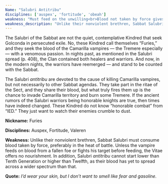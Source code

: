 ```yaml
---
Name: "Salubri Antitribu"
disciplines: ['auspex', 'fortitude', 'obeah']
weakness: "Must feed on the unwilling<br>Blood not taken by force gives no sustenance"
weakness_description: "Unlike their nonviolent brethren, Sabbat Salubri must consume blood taken by force, preferably in the heat of battle. Unless the vampire feeds on blood from a fallen foe or fights his target before feeding, the Vitae offers no nourishment. In addition, Salubri <i>antitribu</i> cannot start lower than Tenth Generation or higher than Twelfth, as their blood has yet to spread across a wider spectrum than that."
---
```


<p>The Salubri of the Sabbat are not the quiet, contemplative Kindred that seek Golconda in persecuted exile. No, these Kindred call themselves “Furies,” and they seek the blood of the Camarilla vampires — the Tremere especially — with a venomous passion. In nights past, as mentioned in the Salubri spread (p. 408), the Clan contained both healers and warriors. And now, in the modern nights, the warriors have reemerged — and stand to be counted with the Sabbat.</p><p>The Salubri <i>antitribu</i> are devoted to the cause of killing Camarilla vampires, but not necessarily to other Sabbat agendas. They take part in the ritae of the Sect, and they share their blood, but what truly fires them up is the chance to invade Camarilla territory and burn some Tremere. If the ancient rumors of the Salubri warriors being honorable knights are true, then times have indeed changed. These Kindred do not know “honorable combat” from “IED.” They just want to watch their enemies crumble to dust.</p><p><b>Nickname:</b> Furies</p><p><b>Disciplines:</b> Auspex, Fortitude, Valeren</p><p><b>Weakness:</b> Unlike their nonviolent brethren, Sabbat Salubri must consume blood taken by force, preferably in the heat of battle. Unless the vampire feeds on blood from a fallen foe or fights his target before feeding, the Vitae offers no nourishment. In addition, Salubri <i>antitribu</i> cannot start lower than Tenth Generation or higher than Twelfth, as their blood has yet to spread across a wider spectrum than that.</p><p class=ttlQuote><b>Quote:</b> <i>I’d wear your skin, but I don’t want to smell like fear and gasoline.</i></p>